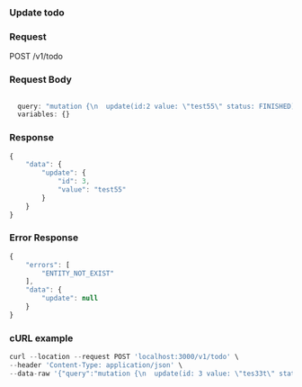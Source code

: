 ### Update todo 

### Request
POST /v1/todo

### Request Body
```javascript

  query: "mutation {\n  update(id:2 value: \"test55\" status: FINISHED) {\n    id\n    value\n  }\n}",
  variables: {}

```

### Response 
```javascript
{
    "data": {
        "update": {
            "id": 3,
            "value": "test55"
        }
    }
}
```

### Error Response

```javascript
{
    "errors": [
        "ENTITY_NOT_EXIST"
    ],
    "data": {
        "update": null
    }
}
```

### cURL example
```javascript
curl --location --request POST 'localhost:3000/v1/todo' \
--header 'Content-Type: application/json' \
--data-raw '{"query":"mutation {\n  update(id: 3 value: \"tes33t\" status: FINISHED) {\n    id\n    value\n  }\n}","variables":{}}'
```